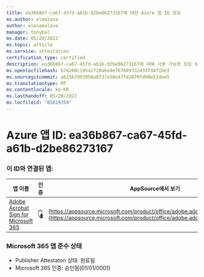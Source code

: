 ```yaml
---
title: ea36b867-ca67-45fd-a61b-d2be86273167에 대한 Azure 앱 ID 정보
ms.author: elmalova
author: elenamalova
manager: tonybal
ms.date: 05/20/2022
ms.topic: article
ms.service: attestation
certification_type: certified
description: ea36b867-ca67-45fd-a61b-d2be86273167에 대해 사용 가능한 모든 보안 및 규정 준수 정보입니다.
ms.openlocfilehash: b70200c195a2f28a6e4e76760933243ffd4f1be3
ms.sourcegitcommit: a615b7893956a0737e30e477d2870fd99e514ea5
ms.translationtype: MT
ms.contentlocale: ko-KR
ms.lasthandoff: 05/20/2022
ms.locfileid: "65619358"
---
```

# <a name="azure-app-id-ea36b867-ca67-45fd-a61b-d2be86273167"></a>Azure 앱 ID: ea36b867-ca67-45fd-a61b-d2be86273167


### <a name="apps-associated-with-this-id"></a>이 ID와 연결된 앱:
| **앱 이름** | **인증** | **AppSource에서 보기** |
|--------------|---------------|-----------------------|
| [Adobe Acrobat Sign for Microsoft 365](../forward/adobe.adobe_sign_msft_saas_offer.md) | <img alt="Certified application badge" src="../media/certified-badge.png" height="25" width="25" /> | [https://appsource.microsoft.com/product/office/adobe.adobe_sign_msft_saas_offer](https://appsource.microsoft.com/product/office/adobe.adobe_sign_msft_saas_offer) |

### <a name="microsoft-365-app-compliance-status"></a>Microsoft 365 앱 준수 상태
- Publisher Attestaton 상태: 완료됨
- Microsoft 365 인증: 승인됨(01/01/0001)
